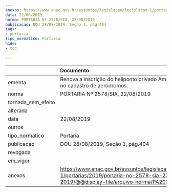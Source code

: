 ```yaml
---
anexos: https://www.anac.gov.br/assuntos/legislacao/legislacao-1/portarias/2019/portaria-no-2578-sia-22-08-2019/@@display-file/arquivo_norma/PA2019-2578.pdf
data: 22/08/2019
norma: PORTARIA Nº 2578/SIA, 22/08/2019
publicacao: DOU 28/08/2019, Seção 1, pág.404
tags:
- portaria
tipo_normatico: Portaria
hide: 
- toc 
 
---
```


|                    | Documento                                                                                                                                            |
|:-------------------|:-----------------------------------------------------------------------------------------------------------------------------------------------------|
| ementa             | Renova a inscrição do heliponto privado Ambroso (SP) no cadastro de aeródromos.                                                                      |
| norma              | PORTARIA Nº 2578/SIA, 22/08/2019                                                                                                                     |
| tornada_sem_efeito |                                                                                                                                                      |
| alterada           |                                                                                                                                                      |
| data               | 22/08/2019                                                                                                                                           |
| outros             |                                                                                                                                                      |
| tipo_normatico     | Portaria                                                                                                                                             |
| publicacao         | DOU 28/08/2019, Seção 1, pág.404                                                                                                                     |
| revogada           |                                                                                                                                                      |
| em_vigor           |                                                                                                                                                      |
| anexos             | https://www.anac.gov.br/assuntos/legislacao/legislacao-1/portarias/2019/portaria-no-2578-sia-22-08-2019/@@display-file/arquivo_norma/PA2019-2578.pdf |